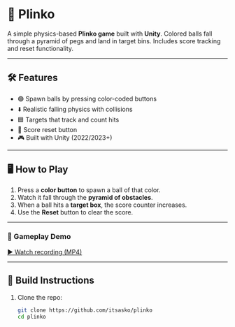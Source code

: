 # 🎯 Plinko

A simple physics-based **Plinko game** built with **Unity**. Colored balls fall through a pyramid of pegs and land in target bins. Includes score tracking and reset functionality.

---

## 🛠 Features

- 🟢 Spawn balls by pressing color-coded buttons
- ⬇️ Realistic falling physics with collisions
- 🟦 Targets that track and count hits
- 🔁 Score reset button
- 🎮 Built with Unity (2022/2023+)

---

## 🖥️ How to Play

1. Press a **color button** to spawn a ball of that color.
2. Watch it fall through the **pyramid of obstacles**.
3. When a ball hits a **target box**, the score counter increases.
4. Use the **Reset** button to clear the score.

---
### 🎥 Gameplay Demo

[▶ Watch recording (MP4)](recordings/plinko_recording.mp4)

---

## 🚀 Build Instructions

1. Clone the repo:
   ```bash
   git clone https://github.com/itsasko/plinko
   cd plinko
